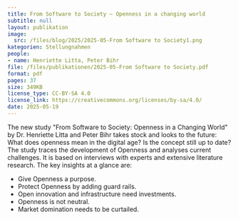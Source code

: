 ```yaml
---
title: From Software to Society — Openness in a changing world
subtitle: null
layout: publikation
image:
  src: /files/blog/2025/2025-05-From Software to Society1.png
kategorien: Stellungnahmen
people:
- name: Henriette Litta, Peter Bihr
file: /files/publikationen/2025-05-From Software to Society.pdf
format: pdf
pages: 37
size: 349KB
license_type: CC-BY-SA 4.0
license_link: https://creativecommons.org/licenses/by-sa/4.0/
date: 2025-05-19
---
```


The new study "From Software to Society: Openness in a Changing World" by Dr. Henriette Litta and Peter Bihr takes stock and looks to the future: What does openness mean in the digital age? Is the concept still up to date? The study traces the development of Openness and analyses current challenges. It is based on interviews with experts and extensive literature research. The key insights at a glance are: 

- Give Openness a purpose.
- Protect Openness by adding guard rails.
- Open innovation and infrastructure need investments.
- Openness is not neutral.
- Market domination needs to be curtailed.
